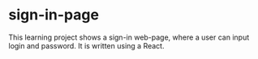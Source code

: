 # sign-in-page
This learning project shows a sign-in web-page, where a user can input login and password. It is written using a React.
